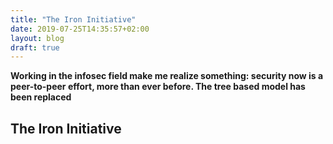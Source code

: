 ```yaml
---
title: "The Iron Initiative"
date: 2019-07-25T14:35:57+02:00
layout: blog
draft: true
---
```


**Working in the infosec field make me realize something: security now is a peer-to-peer effort, more than ever before. The tree based model has been replaced**

## The Iron Initiative
